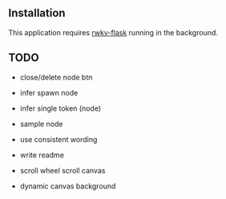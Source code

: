 

## Installation

This application requires [rwkv-flask](https://github.com/iacore/rwkv-flask) running in the background.

## TODO

- close/delete node btn

- infer spawn node
- infer single token (node)
- sample node
- use consistent wording
- write readme
- scroll wheel scroll canvas
- dynamic canvas background
